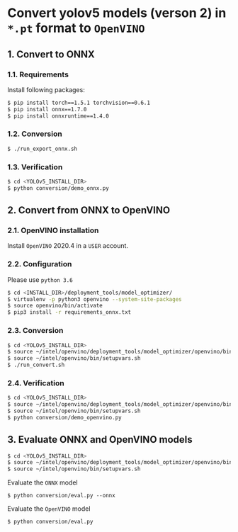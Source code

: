 # Convert yolov5 models (verson 2) in `*.pt` format to `OpenVINO`

## 1. Convert to ONNX

### 1.1. Requirements

Install following packages:

```bash
$ pip install torch==1.5.1 torchvision==0.6.1
$ pip install onnx==1.7.0
$ pip install onnxruntime==1.4.0
```

### 1.2. Conversion

```bash
$ ./run_export_onnx.sh
```

### 1.3. Verification

```bash
$ cd <YOLOv5_INSTALL_DIR>
$ python conversion/demo_onnx.py
```

## 2. Convert from ONNX to OpenVINO

### 2.1. OpenVINO installation

Install `OpenVINO` 2020.4 in a `USER` account.

### 2.2. Configuration

Please use `python 3.6`

```bash
$ cd <INSTALL_DIR>/deployment_tools/model_optimizer/
$ virtualenv -p python3 openvino --system-site-packages
$ source openvino/bin/activate
$ pip3 install -r requirements_onnx.txt
```

### 2.3. Conversion

```bash
$ cd <YOLOv5_INSTALL_DIR>
$ source ~/intel/openvino/deployment_tools/model_optimizer/openvino/bin/activate
$ source ~/intel/openvino/bin/setupvars.sh
$ ./run_convert.sh
```

### 2.4. Verification

```bash
$ cd <YOLOv5_INSTALL_DIR>
$ source ~/intel/openvino/deployment_tools/model_optimizer/openvino/bin/activate
$ source ~/intel/openvino/bin/setupvars.sh
$ python conversion/demo_openvino.py
```

## 3. Evaluate ONNX and OpenVINO models

```bash
$ cd <YOLOv5_INSTALL_DIR>
$ source ~/intel/openvino/deployment_tools/model_optimizer/openvino/bin/activate
$ source ~/intel/openvino/bin/setupvars.sh
```

Evaluate the `ONNX` model

```
$ python conversion/eval.py --onnx
```

Evaluate the `OpenVINO` model

```
$ python conversion/eval.py
```



